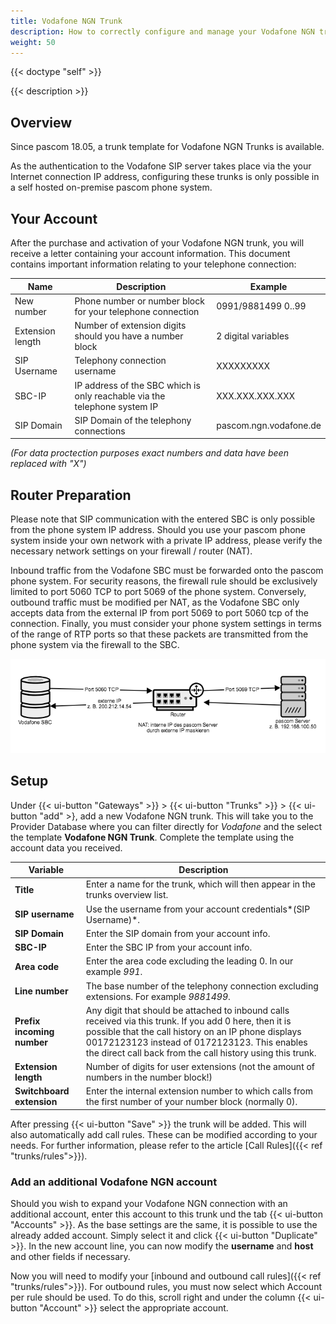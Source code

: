```yaml
---
title: Vodafone NGN Trunk
description: How to correctly configure and manage your Vodafone NGN trunk. 
weight: 50
---
```


{{< doctype "self"  >}}

{{< description >}}

## Overview

Since pascom 18.05, a trunk template for Vodafone NGN Trunks is available.

As the authentication to the Vodafone SIP server takes place via the your Internet connection IP address, configuring these trunks is only possible in a self hosted on-premise pascom phone system. 

## Your Account

After the purchase and activation of your Vodafone NGN trunk, you will receive a letter containing your account information. This document contains important information relating to your telephone connection:

|Name|Description|Example|
|---|---|---|
|New number |Phone number or number block for your telephone connection|0991/9881499  0..99|
|Extension length|Number of extension digits should you have a number block|2 digital variables|
|SIP Username|Telephony connection username|XXXXXXXXX|
|SBC-IP|IP address of the SBC which is only reachable via the telephone system IP |XXX.XXX.XXX.XXX|
|SIP Domain|SIP Domain of the telephony connections|pascom.ngn.vodafone.de|
*(For data proctection purposes exact numbers and data have been replaced with "X")*

## Router Preparation

Please note that SIP communication with the entered SBC is only possible from the phone system IP address. 
Should you use your pascom phone system inside your own network with a private IP address, please verify the necessary network settings on your firewall / router (NAT).

Inbound traffic from the Vodafone SBC must be forwarded onto the pascom phone system. For security reasons, the firewall rule should be exclusively limited to port 5060 TCP to port 5069 of the phone system. 
Conversely, outbound traffic must be modified per NAT, as the Vodafone SBC only accepts data from the external IP from port 5069 to port 5060 tcp of the connection.
Finally, you must consider your phone system settings in terms of the range of RTP ports so that these packets are transmitted from the phone system via the firewall to the SBC. 

![Vodafone Port-Forwarding](Vodafone_NGN_Portforwarding.png)


## Setup

Under {{< ui-button "Gateways" >}} > {{< ui-button "Trunks" >}} > {{< ui-button "add" >}, add a new Vodafone NGN trunk. This will take you to the Provider Database where you can filter directly for *Vodafone* and the select the template **Vodafone NGN Trunk**. Complete the template using the account data you received.

|Variable|Description|
|---|---|
|**Title**|Enter a name for the trunk, which will then appear in the trunks overview list.|
|**SIP username**|Use the username from your account credentials*(SIP Username)*.|
|**SIP Domain**|Enter the SIP domain from your account info.|
|**SBC-IP**|Enter the SBC IP from your account info.|
|**Area code**|Enter the area code excluding the leading 0. In our example *991*.|
|**Line number**|The base number of the telephony connection excluding extensions. For example *9881499*.|
|**Prefix incoming number**|Any digit that should be attached to inbound calls received via this trunk. If you add 0 here, then it is possible that the call history on an IP phone displays 00172123123 instead of 0172123123. This enables the direct call back from the call history using this trunk.|
|**Extension length**|Number of digits for user extensions (not the amount of numbers in the number block!)|
|**Switchboard extension**|Enter the internal extension number to which calls from the first number of your number block (normally 0).|

After pressing {{< ui-button "Save" >}} the trunk will be added. This will also automatically add call rules. These can be modified according to your needs. For further information, please refer to the article [Call Rules]({{< ref "trunks/rules">}}).

### Add an additional Vodafone NGN account

Should you wish to expand your Vodafone NGN connection with an additional account, enter this account to this trunk und the tab {{< ui-button "Accounts" >}}. As the base settings are the same, it is possible to use the already added account. Simply select it and click {{< ui-button "Duplicate" >}}.
In the new account line, you can now modify the **username** and **host** and other fields if necessary.

Now you will need to modify your [inbound and outbound call rules]({{< ref "trunks/rules">}}). For outbound rules, you must now select which Account per rule should be used. To do this, scroll right and under the column {{< ui-button "Account" >}} select the appropriate account.
